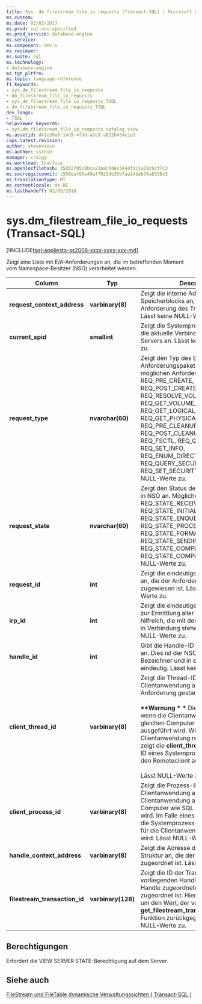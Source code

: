 ```yaml
---
title: Sys. dm_filestream_file_io_requests (Transact-SQL) | Microsoft Docs
ms.custom: 
ms.date: 03/03/2017
ms.prod: sql-non-specified
ms.prod_service: database-engine
ms.service: 
ms.component: dmv's
ms.reviewer: 
ms.suite: sql
ms.technology:
- database-engine
ms.tgt_pltfrm: 
ms.topic: language-reference
f1_keywords:
- sys.dm_filestream_file_io_requests
- dm_filestream_file_io_requests
- sys.dm_filestream_file_io_requests_TSQL
- dm_filestream_file_io_requests_TSQL
dev_langs:
- TSQL
helpviewer_keywords:
- sys.dm_filestream_file_io_requests catalog view
ms.assetid: d41e39a5-14d5-4f3d-a2e3-a822b454c1ed
caps.latest.revision: 
author: stevestein
ms.author: sstein
manager: craigg
ms.workload: Inactive
ms.openlocfilehash: 35d32705c8bce23a9cd46c5844fdc1a20c0cf7c3
ms.sourcegitcommit: c556eaf60a49af7025db35b7aa14beb76a8158c5
ms.translationtype: MT
ms.contentlocale: de-DE
ms.lasthandoff: 02/03/2018
---
```

# <a name="sysdmfilestreamfileiorequests-transact-sql"></a>sys.dm_filestream_file_io_requests (Transact-SQL)
[!INCLUDE[tsql-appliesto-ss2008-xxxx-xxxx-xxx-md](../../includes/tsql-appliesto-ss2008-xxxx-xxxx-xxx-md.md)]

  Zeigt eine Liste mit E/A-Anforderungen an, die im betreffenden Moment vom Namespace-Besitzer (NSO) verarbeitet werden.  
  
|Column|Typ|Description|  
|------------|----------|-----------------|  
|**request_context_address**|**varbinary(8)**|Zeigt die interne Adresse des NSO-Speicherblocks an, der die E/A-Anforderung des Treibers enthält. Lässt keine NULL-Werte zu.|  
|**current_spid**|**smallint**|Zeigt die Systemprozess-ID (SPID) für die aktuelle Verbindung des SQL Servers an. Lässt keine NULL-Werte zu.|  
|**request_type**|**nvarchar(60)**|Zeigt den Typ des E/A-Anforderungspakets (IRP) an. Die möglichen Anforderungstypen sind REQ_PRE_CREATE, REQ_POST_CREATE, REQ_RESOLVE_VOLUME, REQ_GET_VOLUME_INFO, REQ_GET_LOGICAL_NAME, REQ_GET_PHYSICAL_NAME, REQ_PRE_CLEANUP, REQ_POST_CLEANUP, REQ_CLOSE, REQ_FSCTL, REQ_QUERY_INFO, REQ_SET_INFO, REQ_ENUM_DIRECTORY, REQ_QUERY_SECURITY und REQ_SET_SECURITY. Lässt keine NULL-Werte zu.|  
|**request_state**|**nvarchar(60)**|Zeigt den Status der E/A-Anforderung in NSO an. Mögliche Werte sind REQ_STATE_RECEIVED, REQ_STATE_INITIALIZED, REQ_STATE_ENQUEUED, REQ_STATE_PROCESSING, REQ_STATE_FORMATTING_RESPONSE, REQ_STATE_SENDING_RESPONSE, REQ_STATE_COMPLETING und REQ_STATE_COMPLETED. Lässt keine NULL-Werte zu.|  
|**request_id**|**int**|Zeigt die eindeutige Anforderungs-ID an, die der Anforderung vom Treiber zugewiesen ist. Lässt keine NULL-Werte zu.|  
|**irp_id**|**int**|Zeigt die eindeutige IRP-ID an. Dies ist zur Ermittlung aller E/A-Anforderungen hilfreich, die mit der vorliegenden IRP in Verbindung stehen. Lässt keine NULL-Werte zu.|  
|**handle_id**|**int**|Gibt die Handle-ID für den Namespace an. Dies ist der NSO-spezifische Bezeichner und in einer Instanz eindeutig. Lässt keine NULL-Werte zu.|  
|**client_thread_id**|**varbinary(8)**|Zeigt die Thread-ID der Clientanwendung an, von der die Anforderung gestartet wird.<br /><br /> **\*\*Warnung \* \***  Dies ist nur sinnvoll, wenn die Clientanwendung auf dem gleichen Computer wie SQL Server ausgeführt wird. Wird die Clientanwendung remote ausgeführt, zeigt die **client_thread_id** die Thread-ID eines Systemprozesses an, der für den Remoteclient ausgeführt wird.<br /><br /> Lässt NULL-Werte zu.|  
|**client_process_id**|**varbinary(8)**|Zeigt die Prozess-ID der Clientanwendung an, wenn die Clientanwendung auf dem gleichen Computer wie SQL Server ausgeführt wird. Im Falle eines Remoteclients wird die Systemprozess-ID angezeigt, die für die Clientanwendung angezeigt wird. Lässt NULL-Werte zu.|  
|**handle_context_address**|**varbinary(8)**|Zeigt die Adresse der internen NSO-Struktur an, die der Handle des Clients zugeordnet ist. Lässt NULL-Werte zu.|  
|**filestream_transaction_id**|**varbinary(128)**|Zeigt die ID der Transaktion an, die der vorliegenden Handle und allen dieser Handle zugeordneten Anforderungen zugeordnet ist. Hierbei handelt es sich um den Wert, der von der **get_filestream_transaction_context** -Funktion zurückgegeben wird. Lässt NULL-Werte zu.|  
  
## <a name="permissions"></a>Berechtigungen  
 Erfordert die VIEW SERVER STATE-Berechtigung auf dem Server.  
  
## <a name="see-also"></a>Siehe auch  
 [FileStream und FileTable dynamische Verwaltungssichten &#40; Transact-SQL &#41;](../../relational-databases/system-dynamic-management-views/filestream-and-filetable-dynamic-management-views-transact-sql.md)  
  
  
